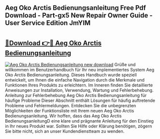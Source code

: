 ## Aeg Oko Arctis Bedienungsanleitung Free Pdf Download - Part-gx5 New Repair Owner Guide - User Service Edition JmYIM

# <h2><a href="http://df0fw2.blite.top/?on=Aeg+Oko+Arctis+Bedienungsanleitung">🔗Download 👉🔴 Aeg Oko Arctis Bedienungsanleitung</a></h2>

[![Aeg Oko Arctis Bedienungsanleitung new download](https://i.imgur.com/lujVjoI.png)](http://df0fw2.blite.top/?on=Aeg+Oko+Arctis+Bedienungsanleitung)
Grüße und willkommen im Benutzerhandbuch für Ihr neu implementiertes System Aeg Oko Arctis Bedienungsanleitung. Dieses Handbuch wurde speziell entwickelt, um Ihnen die einfache Navigation durch die Merkmale und Funktionen Ihres Produkts zu erleichtern. Im Inneren finden Sie detaillierte Anweisungen zur Installation, Verwendung, Wartung und Fehlerbehebung. Anleitung zur Fehlerbehebung Aeg Oko Arctis Bedienungsanleitung für häufige Probleme Dieser Abschnitt enthält Lösungen für häufig auftretende Probleme und Fehlermeldungen. Entdecken Sie die unbegrenzten Möglichkeiten der Funktionsliste mit Ihrem neuen Aeg Oko Arctis Bedienungsanleitung. Wir hoffen, dass das Aeg Oko Arctis BedienungsanleitungD eine klare und prägnante Anleitung für den Einstieg in Ihr neues Produkt war. Sollten Sie Hilfe oder Klärung benötigen, zögern Sie bitte nicht, sich an unser Kundendienstteam zu wenden.
